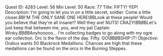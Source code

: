 Quest ID: 4283
Level: 56
Min Level: 50
Race: 77
Title: FIFTY! YEP!
Description: I'm going to let you in on a little secret, soldier. Come a little closer.$B$BI'M THE ONLY SANE ONE HERE!$B$BLook at these people! Would you believe that they're all insane!? Well they are! NUTS! CRAZY!$B$B<Oralius lowers his voice.>$B$BLet's just keep that between me, you, and my pal Captain Winky.$B$B<Oralius grabs at the air and squeezes.>$B$BAnyhooooo... I'm collecting badges to go along with my ogre ear collection. Orc is the flavor of the day. Fifty. GO!$B$B<Oralius blows into a horn.>$B$BSHIP IT!
Objective: Oralius wants 50 Blackrock Medallions. Chances are high that these medallions can be found on the orcs in the Burning Steppes.

